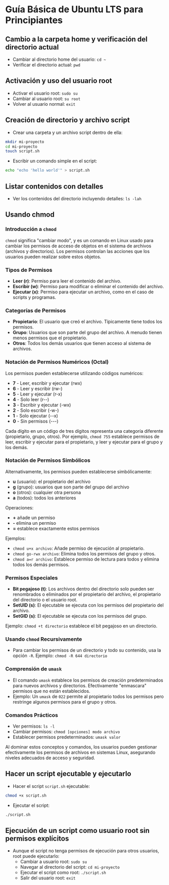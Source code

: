 # Guía Básica de Ubuntu LTS para Principiantes

## Cambio a la carpeta home y verificación del directorio actual

- Cambiar al directorio home del usuario: `cd ~`
- Verificar el directorio actual: `pwd`

## Activación y uso del usuario root

- Activar el usuario root: `sudo su`
- Cambiar al usuario root: `su root`
- Volver al usuario normal: `exit`

## Creación de directorio y archivo script

- Crear una carpeta y un archivo script dentro de ella:

```bash
mkdir mi-proyecto
cd mi-proyecto
touch script.sh
```

- Escribir un comando simple en el script:

```bash
echo "echo 'hello world'" > script.sh
```

## Listar contenidos con detalles

- Ver los contenidos del directorio incluyendo detalles: `ls -lah`

## Usando chmod

### Introducción a `chmod`

`chmod` significa "cambiar modo", y es un comando en Linux usado para cambiar los permisos de acceso de objetos en el sistema de archivos (archivos y directorios). Los permisos controlan las acciones que los usuarios pueden realizar sobre estos objetos.

### Tipos de Permisos

- **Leer (r)**: Permiso para leer el contenido del archivo.
- **Escribir (w)**: Permiso para modificar o eliminar el contenido del archivo.
- **Ejecutar (x)**: Permiso para ejecutar un archivo, como en el caso de scripts y programas.

### Categorías de Permisos

- **Propietario**: El usuario que creó el archivo. Típicamente tiene todos los permisos.
- **Grupo**: Usuarios que son parte del grupo del archivo. A menudo tienen menos permisos que el propietario.
- **Otros**: Todos los demás usuarios que tienen acceso al sistema de archivos.

### Notación de Permisos Numéricos (Octal)

Los permisos pueden establecerse utilizando códigos numéricos:

- **7** - Leer, escribir y ejecutar (rwx)
- **6** - Leer y escribir (rw-)
- **5** - Leer y ejecutar (r-x)
- **4** - Solo leer (r--)
- **3** - Escribir y ejecutar (-wx)
- **2** - Solo escribir (-w-)
- **1** - Solo ejecutar (--x)
- **0** - Sin permisos (---)

Cada dígito en un código de tres dígitos representa una categoría diferente (propietario, grupo, otros). Por ejemplo, `chmod 755` establece permisos de leer, escribir y ejecutar para el propietario, y leer y ejecutar para el grupo y los demás.

### Notación de Permisos Simbólicos

Alternativamente, los permisos pueden establecerse simbólicamente:

- **u** (usuario): el propietario del archivo
- **g** (grupo): usuarios que son parte del grupo del archivo
- **o** (otros): cualquier otra persona
- **a** (todos): todos los anteriores

Operaciones:

- **+** añade un permiso
- **-** elimina un permiso
- **=** establece exactamente estos permisos

Ejemplos:

- `chmod u+x archivo`: Añade permiso de ejecución al propietario.
- `chmod go-rwx archivo`: Elimina todos los permisos del grupo y otros.
- `chmod a=r archivo`: Establece permiso de lectura para todos y elimina todos los demás permisos.

### Permisos Especiales

- **Bit pegajoso (t)**: Los archivos dentro del directorio solo pueden ser renombrados o eliminados por el propietario del archivo, el propietario del directorio o el usuario root.
- **SetUID (s)**: El ejecutable se ejecuta con los permisos del propietario del archivo.
- **SetGID (s)**: El ejecutable se ejecuta con los permisos del grupo.

Ejemplo: `chmod +t directorio` establece el bit pegajoso en un directorio.

### Usando `chmod` Recursivamente

- Para cambiar los permisos de un directorio y todo su contenido, usa la opción `-R`.
  Ejemplo: `chmod -R 644 directorio`

### Comprensión de `umask`

- El comando `umask` establece los permisos de creación predeterminados para nuevos archivos y directorios. Efectivamente "enmascara" permisos que no están establecidos.
- Ejemplo: Un `umask` de `022` permite al propietario todos los permisos pero restringe algunos permisos para el grupo y otros.

### Comandos Prácticos

- Ver permisos: `ls -l`
- Cambiar permisos: `chmod [opciones] modo archivo`
- Establecer permisos predeterminados: `umask valor`

Al dominar estos conceptos y comandos, los usuarios pueden gestionar efectivamente los permisos de archivos en sistemas Linux, asegurando niveles adecuados de acceso y seguridad.

## Hacer un script ejecutable y ejecutarlo

- Hacer el script `script.sh` ejecutable:

```bash
chmod +x script.sh
```

- Ejecutar el script:

```bash
./script.sh
```

## Ejecución de un script como usuario root sin permisos explícitos

- Aunque el script no tenga permisos de ejecución para otros usuarios, root puede ejecutarlo:
  - Cambiar a usuario root: `sudo su`
  - Navegar al directorio del script: `cd mi-proyecto`
  - Ejecutar el script como root: `./script.sh`
  - Salir del usuario root: `exit`
